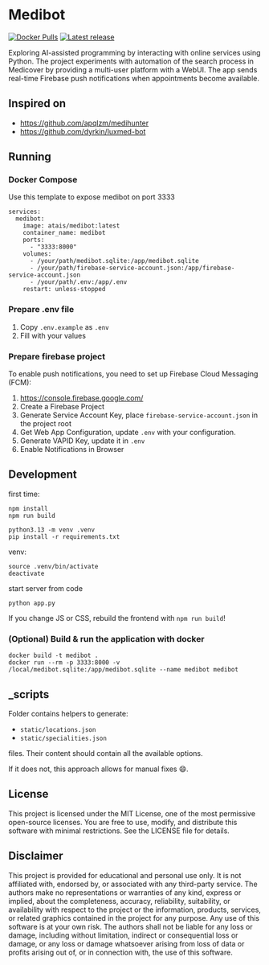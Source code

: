# Medibot

[![Docker Pulls](https://img.shields.io/docker/pulls/atais/medibot.svg)](https://hub.docker.com/r/atais/medibot)
[![Latest release](https://img.shields.io/github/v/release/atais/medibot)](https://github.com/atais/medibot/releases/latest)


Exploring AI-assisted programming by interacting with online services using Python. 
The project experiments with automation of the search process in Medicover by providing 
a multi-user platform with a WebUI. The app sends real-time Firebase push notifications when appointments become available.

## Inspired on

- https://github.com/apqlzm/medihunter
- https://github.com/dyrkin/luxmed-bot

## Running

### Docker Compose

Use this template to expose medibot on port 3333

```
services:
  medibot:
    image: atais/medibot:latest
    container_name: medibot
    ports:
      - "3333:8000"
    volumes:
      - /your/path/medibot.sqlite:/app/medibot.sqlite
      - /your/path/firebase-service-account.json:/app/firebase-service-account.json
      - /your/path/.env:/app/.env
    restart: unless-stopped
```

### Prepare .env file

1. Copy `.env.example` as `.env`
2. Fill with your values

### Prepare firebase project

To enable push notifications, you need to set up Firebase Cloud Messaging (FCM):

1. https://console.firebase.google.com/
2. Create a Firebase Project
3. Generate Service Account Key, place `firebase-service-account.json` in the project root
4. Get Web App Configuration, update `.env` with your configuration.
5. Generate VAPID Key, update it in `.env`
6. Enable Notifications in Browser

## Development

first time:
```commandline
npm install
npm run build

python3.13 -m venv .venv
pip install -r requirements.txt
```

venv:
```commandline
source .venv/bin/activate
deactivate
```

start server from code
```commandline
python app.py
```

If you change JS or CSS, rebuild the frontend with `npm run build`!

### (Optional) Build & run the application with docker

```commandline
docker build -t medibot .
docker run --rm -p 3333:8000 -v /local/medibot.sqlite:/app/medibot.sqlite --name medibot medibot
```

## _scripts

Folder contains helpers to generate:

- `static/locations.json`
- `static/specialities.json`

files. Their content should contain all the available options.

If it does not, this approach allows for manual fixes :smile:.

## License

This project is licensed under the MIT License, one of the most permissive open-source licenses. 
You are free to use, modify, and distribute this software with minimal restrictions. 
See the LICENSE file for details.

## Disclaimer

This project is provided for educational and personal use only. 
It is not affiliated with, endorsed by, or associated with any third-party service. 
The authors make no representations or warranties of any kind, express or implied, about the completeness, accuracy, reliability, suitability, or availability 
with respect to the project or the information, products, services, or related graphics contained in the project for any purpose. 
Any use of this software is at your own risk. 
The authors shall not be liable for any loss or damage, including without limitation, indirect or consequential loss or damage, 
or any loss or damage whatsoever arising from loss of data or profits arising out of, or in connection with, the use of this software.

